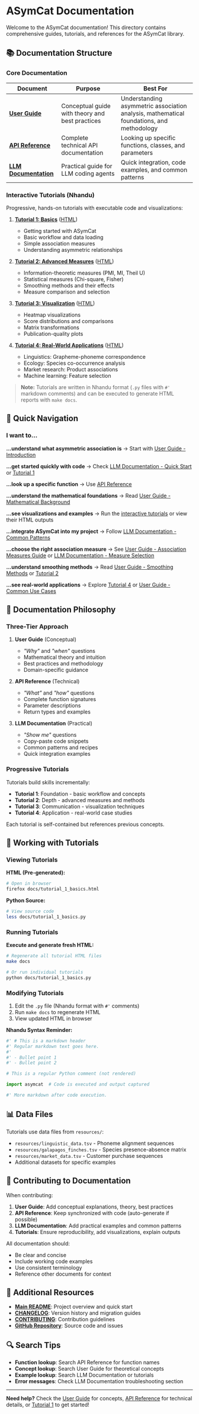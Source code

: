# ASymCat Documentation

Welcome to the ASymCat documentation! This directory contains comprehensive guides, tutorials, and references for the ASymCat library.

## 📚 Documentation Structure

### Core Documentation

| Document | Purpose | Best For |
|----------|---------|----------|
| **[User Guide](USER_GUIDE.md)** | Conceptual guide with theory and best practices | Understanding asymmetric association analysis, mathematical foundations, and methodology |
| **[API Reference](API_REFERENCE.md)** | Complete technical API documentation | Looking up specific functions, classes, and parameters |
| **[LLM Documentation](LLM_DOCUMENTATION.md)** | Practical guide for LLM coding agents | Quick integration, code examples, and common patterns |

### Interactive Tutorials (Nhandu)

Progressive, hands-on tutorials with executable code and visualizations:

1. **[Tutorial 1: Basics](tutorial_1_basics.py)** ([HTML](tutorial_1_basics.html))
   - Getting started with ASymCat
   - Basic workflow and data loading
   - Simple association measures
   - Understanding asymmetric relationships

2. **[Tutorial 2: Advanced Measures](tutorial_2_advanced_measures.py)** ([HTML](tutorial_2_advanced_measures.html))
   - Information-theoretic measures (PMI, MI, Theil U)
   - Statistical measures (Chi-square, Fisher)
   - Smoothing methods and their effects
   - Measure comparison and selection

3. **[Tutorial 3: Visualization](tutorial_3_visualization.py)** ([HTML](tutorial_3_visualization.html))
   - Heatmap visualizations
   - Score distributions and comparisons
   - Matrix transformations
   - Publication-quality plots

4. **[Tutorial 4: Real-World Applications](tutorial_4_real_world.py)** ([HTML](tutorial_4_real_world.html))
   - Linguistics: Grapheme-phoneme correspondence
   - Ecology: Species co-occurrence analysis
   - Market research: Product associations
   - Machine learning: Feature selection

> **Note:** Tutorials are written in Nhandu format (`.py` files with `#'` markdown comments) and can be executed to generate HTML reports with `make docs`.

## 🎯 Quick Navigation

### I want to...

**...understand what asymmetric association is**
→ Start with [User Guide - Introduction](USER_GUIDE.md#introduction)

**...get started quickly with code**
→ Check [LLM Documentation - Quick Start](LLM_DOCUMENTATION.md#quick-start) or [Tutorial 1](tutorial_1_basics.py)

**...look up a specific function**
→ Use [API Reference](API_REFERENCE.md)

**...understand the mathematical foundations**
→ Read [User Guide - Mathematical Background](USER_GUIDE.md#mathematical-background)

**...see visualizations and examples**
→ Run the [interactive tutorials](#interactive-tutorials-nhandu) or view their HTML outputs

**...integrate ASymCat into my project**
→ Follow [LLM Documentation - Common Patterns](LLM_DOCUMENTATION.md#common-patterns)

**...choose the right association measure**
→ See [User Guide - Association Measures Guide](USER_GUIDE.md#association-measures-guide) or [LLM Documentation - Measure Selection](LLM_DOCUMENTATION.md#measure-selection-decision-tree)

**...understand smoothing methods**
→ Read [User Guide - Smoothing Methods](USER_GUIDE.md#smoothing-methods) or [Tutorial 2](tutorial_2_advanced_measures.py)

**...see real-world applications**
→ Explore [Tutorial 4](tutorial_4_real_world.py) or [User Guide - Common Use Cases](USER_GUIDE.md#common-use-cases)

## 📖 Documentation Philosophy

### Three-Tier Approach

1. **User Guide** (Conceptual)
   - *"Why"* and *"when"* questions
   - Mathematical theory and intuition
   - Best practices and methodology
   - Domain-specific guidance

2. **API Reference** (Technical)
   - *"What"* and *"how"* questions
   - Complete function signatures
   - Parameter descriptions
   - Return types and examples

3. **LLM Documentation** (Practical)
   - *"Show me"* questions
   - Copy-paste code snippets
   - Common patterns and recipes
   - Quick integration examples

### Progressive Tutorials

Tutorials build skills incrementally:
- **Tutorial 1**: Foundation - basic workflow and concepts
- **Tutorial 2**: Depth - advanced measures and methods
- **Tutorial 3**: Communication - visualization techniques
- **Tutorial 4**: Application - real-world case studies

Each tutorial is self-contained but references previous concepts.

## 🔧 Working with Tutorials

### Viewing Tutorials

**HTML (Pre-generated):**
```bash
# Open in browser
firefox docs/tutorial_1_basics.html
```

**Python Source:**
```bash
# View source code
less docs/tutorial_1_basics.py
```

### Running Tutorials

**Execute and generate fresh HTML:**
```bash
# Regenerate all tutorial HTML files
make docs

# Or run individual tutorials
python docs/tutorial_1_basics.py
```

### Modifying Tutorials

1. Edit the `.py` file (Nhandu format with `#'` comments)
2. Run `make docs` to regenerate HTML
3. View updated HTML in browser

**Nhandu Syntax Reminder:**
```python
#' # This is a markdown header
#' Regular markdown text goes here.
#'
#' - Bullet point 1
#' - Bullet point 2

# This is a regular Python comment (not rendered)

import asymcat  # Code is executed and output captured

#' More markdown after code execution.
```

## 📊 Data Files

Tutorials use data files from `resources/`:
- `resources/linguistic_data.tsv` - Phoneme alignment sequences
- `resources/galapagos_finches.tsv` - Species presence-absence matrix
- `resources/market_data.tsv` - Customer purchase sequences
- Additional datasets for specific examples

## 🤝 Contributing to Documentation

When contributing:

1. **User Guide**: Add conceptual explanations, theory, best practices
2. **API Reference**: Keep synchronized with code (auto-generate if possible)
3. **LLM Documentation**: Add practical examples and common patterns
4. **Tutorials**: Ensure reproducibility, add visualizations, explain outputs

All documentation should:
- Be clear and concise
- Include working code examples
- Use consistent terminology
- Reference other documents for context

## 📄 Additional Resources

- **[Main README](../README.md)**: Project overview and quick start
- **[CHANGELOG](../CHANGELOG.md)**: Version history and migration guides
- **[CONTRIBUTING](../CONTRIBUTING.md)**: Contribution guidelines
- **[GitHub Repository](https://github.com/tresoldi/asymcat)**: Source code and issues

## 🔍 Search Tips

- **Function lookup**: Search API Reference for function names
- **Concept lookup**: Search User Guide for theoretical concepts
- **Example lookup**: Search LLM Documentation or tutorials
- **Error messages**: Check LLM Documentation troubleshooting section

---

**Need help?** Check the [User Guide](USER_GUIDE.md) for concepts, [API Reference](API_REFERENCE.md) for technical details, or [Tutorial 1](tutorial_1_basics.py) to get started!
